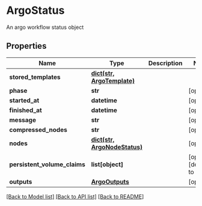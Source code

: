# ArgoStatus

An argo workflow status object
## Properties
Name | Type | Description | Notes
------------ | ------------- | ------------- | -------------
**stored_templates** | [**dict(str, ArgoTemplate)**](ArgoTemplate.md) |  | 
**phase** | **str** |  | [optional] 
**started_at** | **datetime** |  | [optional] 
**finished_at** | **datetime** |  | [optional] 
**message** | **str** |  | [optional] 
**compressed_nodes** | **str** |  | [optional] 
**nodes** | [**dict(str, ArgoNodeStatus)**](ArgoNodeStatus.md) |  | [optional] 
**persistent_volume_claims** | **list[object]** |  | [optional] [default to []]
**outputs** | [**ArgoOutputs**](ArgoOutputs.md) |  | [optional] 

[[Back to Model list]](../README.md#documentation-for-models) [[Back to API list]](../README.md#documentation-for-api-endpoints) [[Back to README]](../README.md)


